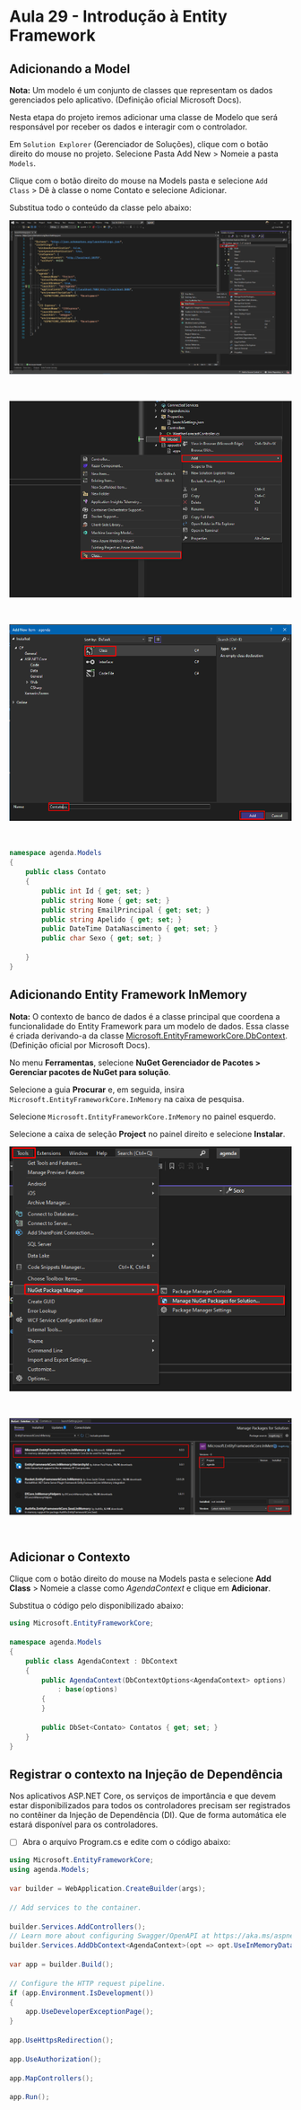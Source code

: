 # Aula 29 - Introdução à Entity Framework

## Adicionando a Model

**Nota:** Um modelo é um conjunto de classes que representam os dados gerenciados pelo aplicativo. (Definição oficial Microsoft Docs).

Nesta etapa do projeto iremos adicionar uma classe de Modelo que será responsável por receber os dados e interagir com o controlador.

Em `Solution Explorer` (Gerenciador de Soluções), clique com o botão direito do mouse no projeto. Selecione Pasta Add New > Nomeie a pasta `Models`.

Clique com o botão direito do mouse na Models pasta e selecione `Add Class` > Dê à classe o nome Contato e selecione Adicionar.

Substitua todo o conteúdo da classe pelo abaixo:

![Captura do Visual Studio](./Imagens/1.png "Text to show on mouseover")

<br>

![Captura do Visual Studio](./Imagens/2.png "Text to show on mouseover")

<br>

![Captura do Visual Studio](./Imagens/3.png "Text to show on mouseover")

<br>

```cs
namespace agenda.Models
{
    public class Contato
    {
        public int Id { get; set; }
        public string Nome { get; set; }
        public string EmailPrincipal { get; set; }
        public string Apelido { get; set; }
        public DateTime DataNascimento { get; set; }
        public char Sexo { get; set; }

    }
}
```

## Adicionando Entity Framework InMemory

**Nota:** O contexto de banco de dados é a classe principal que coordena a funcionalidade do Entity Framework para um modelo de dados. Essa classe é criada derivando-a da classe [Microsoft.EntityFrameworkCore.DbContext](https://docs.microsoft.com/pt-BR/dotnet/api/microsoft.entityframeworkcore.dbcontext?view=efcore-6.0). (Definição oficial por Microsoft Docs).

No menu **Ferramentas**, selecione **NuGet Gerenciador de Pacotes > Gerenciar pacotes de NuGet para solução**.

Selecione a guia **Procurar** e, em seguida, insira `Microsoft.EntityFrameworkCore.InMemory` na caixa de pesquisa.

Selecione `Microsoft.EntityFrameworkCore.InMemory` no painel esquerdo.

Selecione a caixa de seleção **Project** no painel direito e selecione **Instalar**.

![Captura do Visual Studio](./Imagens/4.png "Text to show on mouseover")

<br>

![Captura do Visual Studio](./Imagens/5.png "Text to show on mouseover")

<br>

## Adicionar o Contexto

Clique com o botão direito do mouse na Models pasta e selecione **Add Class** > Nomeie a classe como *AgendaContext* e clique em **Adicionar**.

Substitua o código pelo disponibilizado abaixo:

```cs
using Microsoft.EntityFrameworkCore;

namespace agenda.Models
{
    public class AgendaContext : DbContext
    {
        public AgendaContext(DbContextOptions<AgendaContext> options)
            : base(options)
        {
        }
        
        public DbSet<Contato> Contatos { get; set; }
    }
}
```

## Registrar o contexto na Injeção de Dependência

Nos aplicativos ASP.NET Core, os serviços de importância e que devem estar disponibilizados para todos os controladores precisam ser registrados no contêiner da Injeção de Dependência (DI). Que de forma automática ele estará disponível para os controladores.

- [ ] Abra o arquivo Program.cs e edite com o código abaixo:

```cs
using Microsoft.EntityFrameworkCore;
using agenda.Models;

var builder = WebApplication.CreateBuilder(args);

// Add services to the container.

builder.Services.AddControllers();
// Learn more about configuring Swagger/OpenAPI at https://aka.ms/aspnetcore/swashbuckle
builder.Services.AddDbContext<AgendaContext>(opt => opt.UseInMemoryDatabase("Agenda"));

var app = builder.Build();

// Configure the HTTP request pipeline.
if (app.Environment.IsDevelopment())
{
    app.UseDeveloperExceptionPage();
}

app.UseHttpsRedirection();

app.UseAuthorization();

app.MapControllers();

app.Run();
```